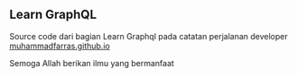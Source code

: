 ## Learn GraphQL
Source code dari bagian Learn Graphql pada catatan perjalanan developer [muhammadfarras.github.io](muhammadfarras.github.io)


Semoga Allah berikan ilmu yang bermanfaat

